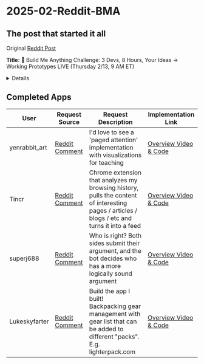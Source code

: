 # 2025-02-Reddit-BMA

## The post that started it all

Original [Reddit Post](https://www.reddit.com/r/cursor/comments/1io14r6/build_me_anything_challenge_3_devs_8_hours_your/)

**Title:** 🚀 Build Me Anything Challenge: 3 Devs, 8 Hours, Your Ideas → Working Prototypes LIVE (Thursday 2/13, 9 AM ET)


<details>
  
Tomorrow team [SpecsStory](https://specstory.com/) wants to have some fun and we're teaming up to build as many working prototypes as possible in 8 hrs **for the first-ever "Build Me Anything" challenge!** 

*Think "Draw Me Anything" meets speed-composing* ✨ *meets chaos.*

**When:**

* **Kicks off**: Thursday, February 13th at 9 AM ET
* **Wraps up:** 5 PM ET

**We need your help!:**

* Drop your app idea in 1 - 2 sentences
* We'll spend exactly 1 hour on each (*constraints* breed both creativity and fairness)

**What you can expect:**

* A complete [SpecStory share](https://docs.specstory.com/quickstart#share-your-history) including a quick 1-2 minute video demo of where we got, a GitHub repo with all the code and every prompt we used (to see how we think).
   * *We'll be updating comments on this post with links to all completed builds throughout the day*

**The Math:**

* 3 folks × 60-minute builds × 8 hours = 🤯 *Very Optimistically* we'll tackle up to 24 projects! 

**The Rules:**

* Keep requests fun (remember, 60 mins!)
* Safe for work pretty please (keep it clean!)
* Limit 1 request per Redditor
* We'll reply and comment to confirm if your request makes the cut

**Drop your requests below! We'll start assigning them to the team and get building at 9 AM ET sharp! ⏰**
</details>


## Completed Apps

| User | Request Source | Request Description | Implementation Link |
|------|----------------|-------------------|-------------------|
| yenrabbit_art | [Reddit Comment](https://www.reddit.com/r/cursor/comments/1io14r6/comment/mcfrcog/) | I'd love to see a 'paged attention' implementation with visualizations for teaching | [Overview Video & Code](https://share.specstory.com/stories/b4949812-fb12-44b2-ae15-4b0ac8e71040) |
| Tincr | [Reddit Comment](https://www.reddit.com/r/cursor/comments/1io14r6/comment/mchiofi/) | Chrome extension that analyzes my browsing history, pulls the content of interesting pages / articles / blogs / etc and turns it into a feed | [Overview Video & Code](https://share.specstory.com/stories/e9cc3402-af44-4a6e-9d93-6a453c88ded3) |
| superj688 | [Reddit Comment](https://www.reddit.com/r/cursor/comments/1io14r6/comment/mcfsrye/) | Who is right? Both sides submit their argument, and the bot decides who has a more logically sound argument | [Overview Video & Code](https://share.specstory.com/stories/0312fee8-d018-41be-b2b9-f941c72daaf6) |
| Lukeskyfarter | [Reddit Comment](https://www.reddit.com/r/cursor/comments/1io14r6/comment/mcfjeh3/) | Build the app I built! Backpacking gear management with gear list that can be added to different "packs". E.g. lighterpack.com | [Overview Video & Code](https://share.specstory.com/stories/8f3d2b96-ad6e-4995-8e72-249989ce7909) |
